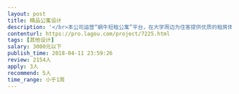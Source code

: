 ```yaml
---                
layout: post       
title: 精品公寓设计           
description: '</br>本公司运营“蜗牛短租公寓”平台，在大学周边为住客提供优质的租房体验，为合作房东提供金融、装修、保洁、推广、代运营服务。</br></br>本项目内容为：</br>基于公司提供的户型图（1-3室），进行房间设计，提供设计方案。</br>整体预算为：每间卧室的装修成本在3000元以内。</br></br>要求有民宿、公寓设计作品。</br>'     
contenturl: https://pro.lagou.com/project/7225.html      
tags: [其他设计]            
salary: 3000元以下          
publish_time: 2018-04-11 23:59:26         
review: 2154人                   
apply: 3人                   
recommend: 5人                   
time_range: 小于1周              
---                 
```

